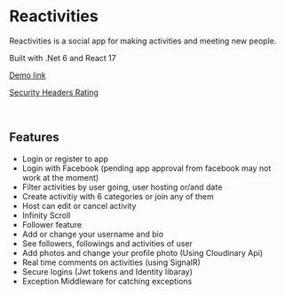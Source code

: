 # Reactivities

Reactivities is a social app for making activities and meeting new people.

Built with .Net 6 and React 17

[Demo link](https://dotnetreactivities.herokuapp.com)

[Security Headers Rating](https://securityheaders.com/?q=https%3A%2F%2Fdotnetreactivities.herokuapp.com&followRedirects=on)

<br/>


## Features

* Login or register to app
* Login with Facebook (pending app approval from facebook may not work at the moment)
* Filter activities by user going, user hosting or/and date 
* Create activitiy with 6 categories or join any of them
* Host can edit or cancel activity
* Infinity Scroll
* Follower feature
* Add or change your username and bio
* See followers, followings and activities of user
* Add photos and change your profile photo (Using Cloudinary Api)
* Real time comments on activities (using SignalR)
* Secure logins (Jwt tokens and Identity libaray)
* Exception Middleware for catching exceptions


